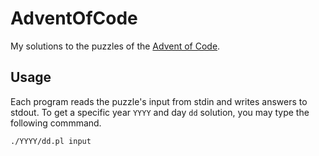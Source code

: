 # AdventOfCode

My solutions to the puzzles of the [Advent of Code](https://adventofcode.com).

## Usage

Each program reads the puzzle's input from stdin and writes answers to stdout.
To get a specific year `YYYY` and day `dd` solution, you may type the following commmand.

    ./YYYY/dd.pl input
